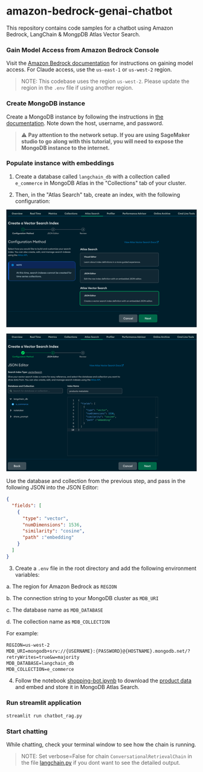 # amazon-bedrock-genai-chatbot

This repository contains code samples for a chatbot using Amazon Bedrock, LangChain & MongpDB Atlas Vector Search.

### Gain Model Access from Amazon Bedrock Console

Visit the [Amazon Bedrock documentation](https://docs.aws.amazon.com/bedrock/latest/userguide/model-access.html) for instructions on gaining model access. For Claude access, use the `us-east-1` or `us-west-2` region. 

> NOTE: This codebase uses the region `us-west-2`. Please update the region in the `.env` file if using another region.

### Create MongoDB instance 

Create a MongoDB instance by following the instructions in [the documentation](https://www.mongodb.com/basics/create-database).  Note down the host, username, and password.

> &#x26a0;&#xfe0f; **Pay attention to the network setup. If you are using SageMaker studio to go along with this tutorial, you will need to expose the MongoDB instance to the internet.**

### Populate instance with embeddings

1. Create a database called `langchain_db` with a collection called `e_commerce` in MongoDB Atlas in the "Collections" tab of your cluster. 

2. Then, in the "Atlas Search" tab, create an index, with the following configuration:

![Step One](images/searchs1.png)

![Step Two](images/searchs2.png)

Use the database and collection from the previous step, and pass in the following JSON into the JSON Editor:

```json
{
  "fields": [
    {
      "type": "vector",
      "numDimensions": 1536,
      "similarity": "cosine",
      "path" :"embedding"
    }
  ]
}
```

3. Create a `.env` file in the root directory and add the following environment variables:

a. The region for Amazon Bedrock as `REGION`

b. The connection string to your MongoDB cluster as `MDB_URI`

c. The database name as `MDB_DATABASE`

d. The collection name as `MDB_COLLECTION`

For example:

```env
REGION=us-west-2
MDB_URI=mongodb+srv://{USERNAME}:{PASSWORD}@{HOSTNAME}.mongodb.net/?retryWrites=true&w=majority
MDB_DATABASE=langchain_db
MDB_COLLECTION=e_commerce
```

4. Follow the notebook [shopping-bot.ipynb](notebook/shopping-bot.ipynb) to download the [product data](https://drive.google.com/file/d/1tHWB6u3yQCuAgOYc-DxtZ8Mru3uV5_lj/view) and embed and store it in MongoDB Atlas Search.

### Run streamlit application

```bash
streamlit run chatbot_rag.py
```

### Start chatting
While chatting, check your terminal window to see how the chain is running.
> NOTE: Set verbose=False for chain `ConversationalRetrievalChain` in the file [langchain.py](utils/langchain.py) if you dont want to see the detailed output.